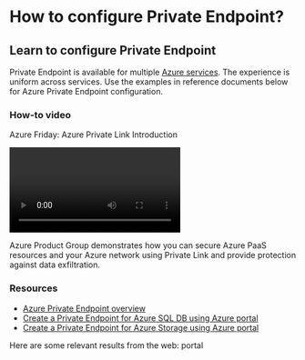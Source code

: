 <properties
  pagetitle="Apollo - How to configure Private Endpoint?"
  description="Apollo article with video"
  service=""
  resource=""
  ms.author="mariliu"
  selfhelptype="apollo"
  supporttopicids="478d9450-82b7-c71a-5ca1-623ba28a5550"
  productpesids="16843"
  cloudenvironments="public,fairfax,mooncake,blackforest,ussec,usnat"
  disableclouds=""
  articleid="b3b6b555-0d94-4223-b6b0-a90fa8e3df2d"
  ownershipid="CloudNet_PrivateLink"
  resourcerequired="False" />
# How to configure Private Endpoint?

## Learn to configure Private Endpoint

Private Endpoint is available for multiple [Azure services](https://docs.microsoft.com/azure/private-link/private-endpoint-overview#private-link-resource). The experience is uniform across services. Use the examples in reference documents below for Azure Private Endpoint configuration.

### How-to video
Azure Friday: Azure Private Link Introduction

<video>
    <src>https://www.youtube.com/watch?v=AZ0iFcyPDkc</src>
    <title>How to connect and deliver services privately on Azure with Azure Private Link</title>
</video>  

Azure Product Group demonstrates how you can secure Azure PaaS resources and your Azure network using Private Link and provide protection against data exfiltration.

### **Resources**

* [Azure Private Endpoint overview](https://docs.microsoft.com/azure/private-link/private-endpoint-overview)
* [Create a Private Endpoint for Azure SQL DB using Azure portal](https://docs.microsoft.com/azure/private-link/create-private-endpoint-portal) 
* [Create a Private Endpoint for Azure Storage using Azure portal](https://docs.microsoft.com/azure/private-link/create-private-endpoint-storage-portal)

Here are some relevant results from the web:
<azureKB>
  <client>portal</client>
</azureKB>
